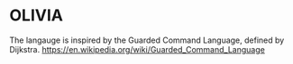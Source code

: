 # **OLIVIA** 
The langauge is inspired by the Guarded Command Language, defined by Dijkstra.
https://en.wikipedia.org/wiki/Guarded_Command_Language



